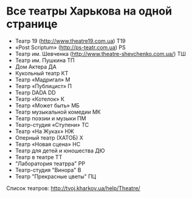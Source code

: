 Все театры Харькова на одной странице
========

- Театр 19 (http://www.theatre19.com.ua)
    Т19
- «Post Scriptum» (http://ps-teatr.com.ua)
    PS
- Театр им. Шевченка (http://www.theatre-shevchenko.com.ua/)
    ТШ
- Театр им. Пушкина
    ТП
- Дом Актера
    ДА
- Кукольный театр
    КТ
- Театр «Мадригал»
    М
- Театр «Публицист»
    П
- Театр DADA
    DD
- Театр «Котелок»
    К
- Театр «Может быть»
    МБ
- Театр музыкальной комедии
    МК
- Театр поэзии и музыки
    ПМ
- Театр-студия «Ступени»
    ТС
- Театр «На Жуках»
    НЖ
- Оперный театр (ХАТОБ)
    Х
- Театр «Новая сцена»
    НС
- Театр для детей и юношества
    ДЮ
- Театр в театре
    ТТ
- "Лаборатория театрра"
    РР
- Театр-студия "Винора"
    В
- Театр "Прекрасные цветы"
    ПЦ

Список театров: http://tvoj.kharkov.ua/help/Theatre/